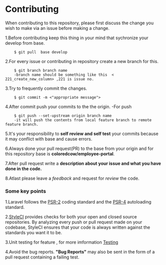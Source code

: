 # Contributing

When contributing to this repository, please first discuss the change you wish to make via an issue before making a change.

1.Before contributing keep this thing in your mind that sychronize your develop from base.
        
        $ git pull  base develop
        

2.For every issue or contributing in repository create a new branch  for this.

        $ git branch branch name
        -branch name should be something like this  < 221_create_new_column> ,221 is issue no.

3.Try to frequently commit the changes.
        
        $ git commit -m <"appropriate message">
     
4.After commit push your commits to the the origin. 
    -For push    
        
        $ git push --set-upstream origin branch name 
        -it will push the contents from local feature branch to remote feature branch.

  
5.It's your responsibility to **self review and self test** your commits because it may conflict with base and cause errors.

6.Always  done your pull request(PR) to the base  from your origin and for this repository base is **coloredcow/employee-portal**.

7.After pull request write a  **description about your issue and what you have done in the code.**

8.Atlast please leave a *feedback* and request for *review* the code.


### Some key points
1.Laravel follows the [PSR-2](https://www.php-fig.org/psr/psr-2/) coding standard and the [PSR-4](https://www.php-fig.org/psr/psr-4/) autoloading standard.

2.[StyleCI](https://styleci.io/) provides checks for both your open and closed source repositories. By analyzing every push or pull request made on your codebase, StyleCI ensures that your code is always written against the standards you want it to be.

3.Unit testing for feature , for more imformation [Testing](https://laravel.com/docs/5.6/testing) 

4.Avoid the bug reports. **"Bug Reports"** may also be sent in the form of a pull request containing a failing test.




